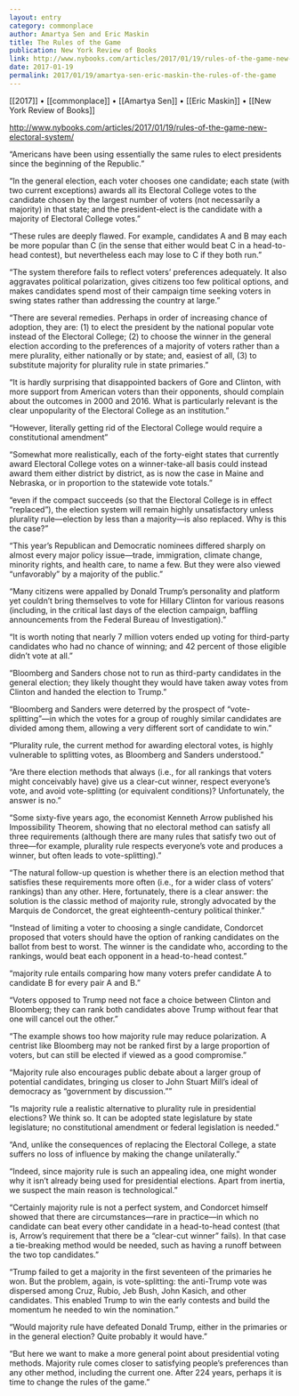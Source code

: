 ```yaml
---
layout: entry
category: commonplace
author: Amartya Sen and Eric Maskin
title: The Rules of the Game
publication: New York Review of Books
link: http://www.nybooks.com/articles/2017/01/19/rules-of-the-game-new-electoral-system/
date: 2017-01-19
permalink: 2017/01/19/amartya-sen-eric-maskin-the-rules-of-the-game
---
```


[[2017]] • [[commonplace]] • [[Amartya Sen]] • [[Eric Maskin]] • [[New York Review of Books]]

http://www.nybooks.com/articles/2017/01/19/rules-of-the-game-new-electoral-system/

“Americans have been using essentially the same rules to elect presidents since the beginning of the Republic.”

“In the general election, each voter chooses one candidate; each state (with two current exceptions) awards all its Electoral College votes to the candidate chosen by the largest number of voters (not necessarily a majority) in that state; and the president-elect is the candidate with a majority of Electoral College votes.”

“These rules are deeply flawed. For example, candidates A and B may each be more popular than C (in the sense that either would beat C in a head-to-head contest), but nevertheless each may lose to C if they both run.”

“The system therefore fails to reflect voters’ preferences adequately. It also aggravates political polarization, gives citizens too few political options, and makes candidates spend most of their campaign time seeking voters in swing states rather than addressing the country at large.”

“There are several remedies. Perhaps in order of increasing chance of adoption, they are: (1) to elect the president by the national popular vote instead of the Electoral College; (2) to choose the winner in the general election according to the preferences of a majority of voters rather than a mere plurality, either nationally or by state; and, easiest of all, (3) to substitute majority for plurality rule in state primaries.”

“It is hardly surprising that disappointed backers of Gore and Clinton, with more support from American voters than their opponents, should complain about the outcomes in 2000 and 2016. What is particularly relevant is the clear unpopularity of the Electoral College as an institution.”

“However, literally getting rid of the Electoral College would require a constitutional amendment”

“Somewhat more realistically, each of the forty-eight states that currently award Electoral College votes on a winner-take-all basis could instead award them either district by district, as is now the case in Maine and Nebraska, or in proportion to the statewide vote totals.”

“even if the compact succeeds (so that the Electoral College is in effect “replaced”), the election system will remain highly unsatisfactory unless plurality rule—election by less than a majority—is also replaced. Why is this the case?”

“This year’s Republican and Democratic nominees differed sharply on almost every major policy issue—trade, immigration, climate change, minority rights, and health care, to name a few. But they were also viewed “unfavorably” by a majority of the public.”

“Many citizens were appalled by Donald Trump’s personality and platform yet couldn’t bring themselves to vote for Hillary Clinton for various reasons (including, in the critical last days of the election campaign, baffling announcements from the Federal Bureau of Investigation).”

“It is worth noting that nearly 7 million voters ended up voting for third-party candidates who had no chance of winning; and 42 percent of those eligible didn’t vote at all.”

“Bloomberg and Sanders chose not to run as third-party candidates in the general election; they likely thought they would have taken away votes from Clinton and handed the election to Trump.”

“Bloomberg and Sanders were deterred by the prospect of “vote-splitting”—in which the votes for a group of roughly similar candidates are divided among them, allowing a very different sort of candidate to win.”

“Plurality rule, the current method for awarding electoral votes, is highly vulnerable to splitting votes, as Bloomberg and Sanders understood.”

“Are there election methods that always (i.e., for all rankings that voters might conceivably have) give us a clear-cut winner, respect everyone’s vote, and avoid vote-splitting (or equivalent conditions)? Unfortunately, the answer is no.”

“Some sixty-five years ago, the economist Kenneth Arrow published his Impossibility Theorem, showing that no electoral method can satisfy all three requirements (although there are many rules that satisfy two out of three—for example, plurality rule respects everyone’s vote and produces a winner, but often leads to vote-splitting).”

“The natural follow-up question is whether there is an election method that satisfies these requirements more often (i.e., for a wider class of voters’ rankings) than any other. Here, fortunately, there is a clear answer: the solution is the classic method of majority rule, strongly advocated by the Marquis de Condorcet, the great eighteenth-century political thinker.”

“Instead of limiting a voter to choosing a single candidate, Condorcet proposed that voters should have the option of ranking candidates on the ballot from best to worst. The winner is the candidate who, according to the rankings, would beat each opponent in a head-to-head contest.”

“majority rule entails comparing how many voters prefer candidate A to candidate B for every pair A and B.”

“Voters opposed to Trump need not face a choice between Clinton and Bloomberg; they can rank both candidates above Trump without fear that one will cancel out the other.”

“The example shows too how majority rule may reduce polarization. A centrist like Bloomberg may not be ranked first by a large proportion of voters, but can still be elected if viewed as a good compromise.”

“Majority rule also encourages public debate about a larger group of potential candidates, bringing us closer to John Stuart Mill’s ideal of democracy as “government by discussion.””

“Is majority rule a realistic alternative to plurality rule in presidential elections? We think so. It can be adopted state legislature by state legislature; no constitutional amendment or federal legislation is needed.”

“And, unlike the consequences of replacing the Electoral College, a state suffers no loss of influence by making the change unilaterally.”

“Indeed, since majority rule is such an appealing idea, one might wonder why it isn’t already being used for presidential elections. Apart from inertia, we suspect the main reason is technological.”

“Certainly majority rule is not a perfect system, and Condorcet himself showed that there are circumstances—rare in practice—in which no candidate can beat every other candidate in a head-to-head contest (that is, Arrow’s requirement that there be a “clear-cut winner” fails). In that case a tie-breaking method would be needed, such as having a runoff between the two top candidates.”

“Trump failed to get a majority in the first seventeen of the primaries he won. But the problem, again, is vote-splitting: the anti-Trump vote was dispersed among Cruz, Rubio, Jeb Bush, John Kasich, and other candidates. This enabled Trump to win the early contests and build the momentum he needed to win the nomination.”

“Would majority rule have defeated Donald Trump, either in the primaries or in the general election? Quite probably it would have.”

“But here we want to make a more general point about presidential voting methods. Majority rule comes closer to satisfying people’s preferences than any other method, including the current one. After 224 years, perhaps it is time to change the rules of the game.”

